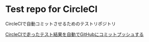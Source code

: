 # Test repo for CircleCI 
CircleCIで自動コミットさせるためのテストリポジトリ

[CircleCIで走ったテスト結果を自動でGitHubにコミットプッシュする](https://qiita.com/yousan/items/08de8c3b81b21a57bd5c)